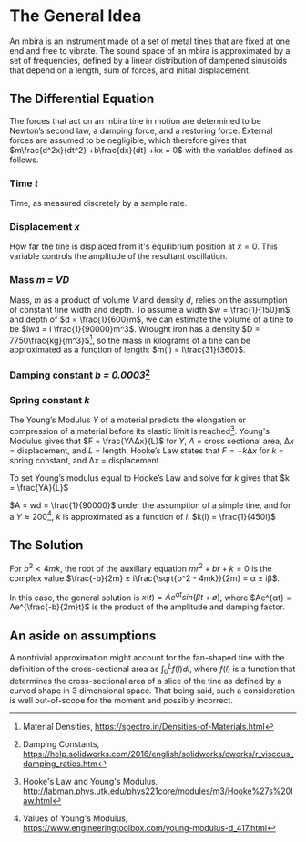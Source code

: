 # The General Idea

An mbira is an instrument made of a set of metal tines that are fixed at one end and free to vibrate. The sound space of an mbira is approximated by a set of frequencies, defined by a linear distribution of dampened sinusoids that depend on a length, sum of forces, and initial displacement.

## The Differential Equation

The forces that act on an mbira tine in motion are determined to be Newton’s second law, a damping force, and a restoring force. External forces are assumed to be negligible, which therefore gives that $m\frac{d^2x}{dt^2} +b\frac{dx}{dt} +kx = 0$ with the variables defined as follows.

### Time *t*

Time, as measured discretely by a sample rate.

### Displacement *x*

How far the tine is displaced from it's equilibrium position at $x=0$. This variable controls the amplitude of the resultant oscillation.

### Mass *m = VD*

Mass, $m$ as a product of volume $V$ and density $d$, relies on the assumption of constant tine width and depth. To assume a width $w = \frac{1}{150}m$ and depth of $d = \frac{1}{600}m$, we can estimate the volume of a tine to be $lwd = l \frac{1}{90000}m^3$. Wrought iron has a density $D = 7750\frac{kg}{m^3}$[^1], so the mass in kilograms of a tine can be approximated as a function of length: $m(l) = l\frac{31}{360}$.

### Damping constant *b = 0.0003*[^2] 

### Spring constant *k*

The Young’s Modulus $Y$ of a material predicts the elongation or compression of a material before its elastic limit is reached[^3]. Young's Modulus gives that $F = \frac{YA∆x}{L}$ for $Y$, $A$ = cross sectional area, $∆x$ = displacement, and $L$ = length. Hooke’s Law states that $F = -k∆x$ for	$k$ = spring constant, and	$∆x$ = displacement.

To set Young’s modulus equal to Hooke’s Law and solve for $k$ gives that $k = \frac{YA}{L}$

$A = wd = \frac{1}{90000}$ under the assumption of a simple tine, and for a $Y ≈ 200$[^4], $k$ is approximated as a function of $l$: $k(l) = \frac{1}{450l}$

## The Solution

For $b^2 < 4mk$, the root of the auxillary equation $mr^2 + br + k = 0$ is the complex value $\frac{-b}{2m} ± i\frac{\sqrt{b^2 - 4mk}}{2m} = α ± iβ$.

In this case, the general solution is $x(t) = Ae^{αt}sin(βt+ø)$, where $Ae^{αt} = Ae^{\frac{-b}{2m}t}$ is the product of the amplitude and damping factor.

## An aside on assumptions

A nontrivial approximation might account for the fan-shaped tine with the definition of the cross-sectional area as $\int_{0}^{L}f(l)dl$, where $f(l)$ is a function that determines the cross-sectional area of a slice of the tine as defined by a curved shape in 3 dimensional space. That being said, such a consideration is well out-of-scope for the moment and possibly incorrect.

[^1]: Material Densities, https://spectro.in/Densities-of-Materials.html
[^2]: Damping Constants, https://help.solidworks.com/2016/english/solidworks/cworks/r_viscous_damping_ratios.htm
[^3]: Hooke's Law and Young's Modulus, http://labman.phys.utk.edu/phys221core/modules/m3/Hooke%27s%20law.html
[^4]: Values of Young's Modulus, https://www.engineeringtoolbox.com/young-modulus-d_417.html
